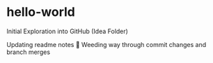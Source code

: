 # hello-world
Initial Exploration into GitHub (Idea Folder)

Updating readme notes 📝 Weeding way through 
commit changes and branch merges
